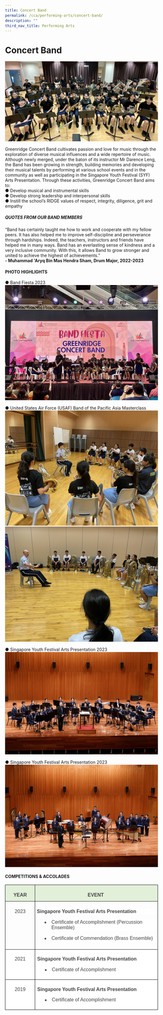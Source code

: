 ```yaml
---
title: Concert Band
permalink: /cca/performing-arts/concert-band/
description: ""
third_nav_title: Performing Arts
---
```

# Concert Band

![](/images/CONCERTBAND2023/band%2001b.jpg)

Greenridge Concert Band cultivates passion and love for music through the exploration of diverse musical influences and a wide repertoire of music.  Although newly merged, under the baton of its instructor Mr Darence Leng, the Band has been growing in strength, building memories and developing their musical talents by performing at various school events and in the community as well as participating in the Singapore Youth Festival (SYF) Arts Presentation.
Through these activities, Greenridge Concert Band aims to:<br>
●	Develop musical and instrumental skills<br>
●	Develop strong leadership and interpersonal skills<br>
●	Instill the school’s RIDGE values of respect, integrity, diligence, grit and empathy<br>

##### QUOTES FROM OUR BAND MEMBERS
“Band has certainly taught me how to work and cooperate with my fellow peers. It has also helped me to improve self-discipline and perseverance through hardships. Indeed, the teachers, instructors and friends have helped me in many ways. Band has an everlasting sense of kindness and a very inclusive community. With this, it allows Band to grow stronger and united to achieve the highest of achievements.”<br>
**-	Muhammad 'Aryq Bin Mas Hendra Sham, Drum Major, 2022-2023**<br>

#### PHOTO HIGHLIGHTS
●	Band Fiesta 2023
![](/images/CONCERTBAND2023/band%2002b.jpg)<br>

●	United States Air Force (USAF) Band of the Pacific Asia Masterclass
![](/images/CONCERTBAND2023/band%2003.JPEG)<br>
![](/images/CONCERTBAND2023/band%2004.JPEG)<br>


●	Singapore Youth Festival Arts Presentation 2023 ![](/images/CONCERTBAND2023/band%2005.jpg)<br>

●	Singapore Youth Festival Arts Presentation 2023 ![](/images/CONCERTBAND2023/band%2006.jpg)<br>

#### COMPETITIONS &amp; ACCOLADES
 <!-- /\* Font Definitions \*/ @font-face {font-family:"Cambria Math"; panose-1:2 4 5 3 5 4 6 3 2 4; mso-font-charset:0; mso-generic-font-family:roman; mso-font-pitch:variable; mso-font-signature:-536869121 1107305727 33554432 0 415 0;} @font-face {font-family:Calibri; panose-1:2 15 5 2 2 2 4 3 2 4; mso-font-charset:0; mso-generic-font-family:swiss; mso-font-pitch:variable; mso-font-signature:-469750017 -1040178053 9 0 511 0;} @font-face {font-family:"Noto Sans Symbols"; mso-font-alt:Calibri; mso-font-charset:0; mso-generic-font-family:auto; mso-font-pitch:auto; mso-font-signature:0 0 0 0 0 0;} /\* Style Definitions \*/ p.MsoNormal, li.MsoNormal, div.MsoNormal {mso-style-unhide:no; mso-style-qformat:yes; mso-style-parent:""; margin-top:0cm; margin-right:0cm; margin-bottom:8.0pt; margin-left:0cm; line-height:107%; mso-pagination:widow-orphan; font-size:11.0pt; font-family:"Calibri",sans-serif; mso-fareast-font-family:Calibri;} .MsoChpDefault {mso-style-type:export-only; mso-default-props:yes; font-family:"Calibri",sans-serif; mso-ascii-font-family:Calibri; mso-fareast-font-family:Calibri; mso-hansi-font-family:Calibri; mso-bidi-font-family:Calibri; mso-font-kerning:0pt; mso-ligatures:none;} .MsoPapDefault {mso-style-type:export-only; margin-bottom:8.0pt; line-height:107%;} @page WordSection1 {size:612.0pt 792.0pt; margin:72.0pt 72.0pt 72.0pt 72.0pt; mso-header-margin:36.0pt; mso-footer-margin:36.0pt; mso-paper-source:0;} div.WordSection1 {page:WordSection1;} /\* List Definitions \*/ @list l0 {mso-list-id:364988307; mso-list-template-ids:888160262;} @list l0:level1 {mso-level-number-format:bullet; mso-level-text:●; mso-level-tab-stop:none; mso-level-number-position:left; text-indent:-18.0pt; mso-ansi-font-size:10.0pt; mso-bidi-font-size:10.0pt; mso-ascii-font-family:"Noto Sans Symbols"; mso-fareast-font-family:"Noto Sans Symbols"; mso-hansi-font-family:"Noto Sans Symbols"; mso-bidi-font-family:"Noto Sans Symbols";} @list l0:level2 {mso-level-number-format:bullet; mso-level-text:o; mso-level-tab-stop:none; mso-level-number-position:left; text-indent:-18.0pt; mso-ansi-font-size:10.0pt; mso-bidi-font-size:10.0pt; mso-ascii-font-family:"Courier New"; mso-fareast-font-family:"Courier New"; mso-hansi-font-family:"Courier New"; mso-bidi-font-family:"Courier New";} @list l0:level3 {mso-level-number-format:bullet; mso-level-text:▪; mso-level-tab-stop:none; mso-level-number-position:left; text-indent:-18.0pt; mso-ansi-font-size:10.0pt; mso-bidi-font-size:10.0pt; mso-ascii-font-family:"Noto Sans Symbols"; mso-fareast-font-family:"Noto Sans Symbols"; mso-hansi-font-family:"Noto Sans Symbols"; mso-bidi-font-family:"Noto Sans Symbols";} @list l0:level4 {mso-level-number-format:bullet; mso-level-text:▪; mso-level-tab-stop:none; mso-level-number-position:left; text-indent:-18.0pt; mso-ansi-font-size:10.0pt; mso-bidi-font-size:10.0pt; mso-ascii-font-family:"Noto Sans Symbols"; mso-fareast-font-family:"Noto Sans Symbols"; mso-hansi-font-family:"Noto Sans Symbols"; mso-bidi-font-family:"Noto Sans Symbols";} @list l0:level5 {mso-level-number-format:bullet; mso-level-text:▪; mso-level-tab-stop:none; mso-level-number-position:left; text-indent:-18.0pt; mso-ansi-font-size:10.0pt; mso-bidi-font-size:10.0pt; mso-ascii-font-family:"Noto Sans Symbols"; mso-fareast-font-family:"Noto Sans Symbols"; mso-hansi-font-family:"Noto Sans Symbols"; mso-bidi-font-family:"Noto Sans Symbols";} @list l0:level6 {mso-level-number-format:bullet; mso-level-text:▪; mso-level-tab-stop:none; mso-level-number-position:left; text-indent:-18.0pt; mso-ansi-font-size:10.0pt; mso-bidi-font-size:10.0pt; mso-ascii-font-family:"Noto Sans Symbols"; mso-fareast-font-family:"Noto Sans Symbols"; mso-hansi-font-family:"Noto Sans Symbols"; mso-bidi-font-family:"Noto Sans Symbols";} @list l0:level7 {mso-level-number-format:bullet; mso-level-text:▪; mso-level-tab-stop:none; mso-level-number-position:left; text-indent:-18.0pt; mso-ansi-font-size:10.0pt; mso-bidi-font-size:10.0pt; mso-ascii-font-family:"Noto Sans Symbols"; mso-fareast-font-family:"Noto Sans Symbols"; mso-hansi-font-family:"Noto Sans Symbols"; mso-bidi-font-family:"Noto Sans Symbols";} @list l0:level8 {mso-level-number-format:bullet; mso-level-text:▪; mso-level-tab-stop:none; mso-level-number-position:left; text-indent:-18.0pt; mso-ansi-font-size:10.0pt; mso-bidi-font-size:10.0pt; mso-ascii-font-family:"Noto Sans Symbols"; mso-fareast-font-family:"Noto Sans Symbols"; mso-hansi-font-family:"Noto Sans Symbols"; mso-bidi-font-family:"Noto Sans Symbols";} @list l0:level9 {mso-level-number-format:bullet; mso-level-text:▪; mso-level-tab-stop:none; mso-level-number-position:left; text-indent:-18.0pt; mso-ansi-font-size:10.0pt; mso-bidi-font-size:10.0pt; mso-ascii-font-family:"Noto Sans Symbols"; mso-fareast-font-family:"Noto Sans Symbols"; mso-hansi-font-family:"Noto Sans Symbols"; mso-bidi-font-family:"Noto Sans Symbols";} @list l1 {mso-list-id:1509254385; mso-list-template-ids:-2102330898;} @list l1:level1 {mso-level-number-format:bullet; mso-level-text:●; mso-level-tab-stop:none; mso-level-number-position:left; text-indent:-18.0pt; mso-ansi-font-size:10.0pt; mso-bidi-font-size:10.0pt; mso-ascii-font-family:"Noto Sans Symbols"; mso-fareast-font-family:"Noto Sans Symbols"; mso-hansi-font-family:"Noto Sans Symbols"; mso-bidi-font-family:"Noto Sans Symbols";} @list l1:level2 {mso-level-number-format:bullet; mso-level-text:o; mso-level-tab-stop:none; mso-level-number-position:left; text-indent:-18.0pt; mso-ansi-font-size:10.0pt; mso-bidi-font-size:10.0pt; mso-ascii-font-family:"Courier New"; mso-fareast-font-family:"Courier New"; mso-hansi-font-family:"Courier New"; mso-bidi-font-family:"Courier New";} @list l1:level3 {mso-level-number-format:bullet; mso-level-text:▪; mso-level-tab-stop:none; mso-level-number-position:left; text-indent:-18.0pt; mso-ansi-font-size:10.0pt; mso-bidi-font-size:10.0pt; mso-ascii-font-family:"Noto Sans Symbols"; mso-fareast-font-family:"Noto Sans Symbols"; mso-hansi-font-family:"Noto Sans Symbols"; mso-bidi-font-family:"Noto Sans Symbols";} @list l1:level4 {mso-level-number-format:bullet; mso-level-text:▪; mso-level-tab-stop:none; mso-level-number-position:left; text-indent:-18.0pt; mso-ansi-font-size:10.0pt; mso-bidi-font-size:10.0pt; mso-ascii-font-family:"Noto Sans Symbols"; mso-fareast-font-family:"Noto Sans Symbols"; mso-hansi-font-family:"Noto Sans Symbols"; mso-bidi-font-family:"Noto Sans Symbols";} @list l1:level5 {mso-level-number-format:bullet; mso-level-text:▪; mso-level-tab-stop:none; mso-level-number-position:left; text-indent:-18.0pt; mso-ansi-font-size:10.0pt; mso-bidi-font-size:10.0pt; mso-ascii-font-family:"Noto Sans Symbols"; mso-fareast-font-family:"Noto Sans Symbols"; mso-hansi-font-family:"Noto Sans Symbols"; mso-bidi-font-family:"Noto Sans Symbols";} @list l1:level6 {mso-level-number-format:bullet; mso-level-text:▪; mso-level-tab-stop:none; mso-level-number-position:left; text-indent:-18.0pt; mso-ansi-font-size:10.0pt; mso-bidi-font-size:10.0pt; mso-ascii-font-family:"Noto Sans Symbols"; mso-fareast-font-family:"Noto Sans Symbols"; mso-hansi-font-family:"Noto Sans Symbols"; mso-bidi-font-family:"Noto Sans Symbols";} @list l1:level7 {mso-level-number-format:bullet; mso-level-text:▪; mso-level-tab-stop:none; mso-level-number-position:left; text-indent:-18.0pt; mso-ansi-font-size:10.0pt; mso-bidi-font-size:10.0pt; mso-ascii-font-family:"Noto Sans Symbols"; mso-fareast-font-family:"Noto Sans Symbols"; mso-hansi-font-family:"Noto Sans Symbols"; mso-bidi-font-family:"Noto Sans Symbols";} @list l1:level8 {mso-level-number-format:bullet; mso-level-text:▪; mso-level-tab-stop:none; mso-level-number-position:left; text-indent:-18.0pt; mso-ansi-font-size:10.0pt; mso-bidi-font-size:10.0pt; mso-ascii-font-family:"Noto Sans Symbols"; mso-fareast-font-family:"Noto Sans Symbols"; mso-hansi-font-family:"Noto Sans Symbols"; mso-bidi-font-family:"Noto Sans Symbols";} @list l1:level9 {mso-level-number-format:bullet; mso-level-text:▪; mso-level-tab-stop:none; mso-level-number-position:left; text-indent:-18.0pt; mso-ansi-font-size:10.0pt; mso-bidi-font-size:10.0pt; mso-ascii-font-family:"Noto Sans Symbols"; mso-fareast-font-family:"Noto Sans Symbols"; mso-hansi-font-family:"Noto Sans Symbols"; mso-bidi-font-family:"Noto Sans Symbols";} @list l2 {mso-list-id:1514764768; mso-list-template-ids:-1645811600;} @list l2:level1 {mso-level-number-format:bullet; mso-level-text:●; mso-level-tab-stop:none; mso-level-number-position:left; text-indent:-18.0pt; mso-ansi-font-size:10.0pt; mso-bidi-font-size:10.0pt; mso-ascii-font-family:"Noto Sans Symbols"; mso-fareast-font-family:"Noto Sans Symbols"; mso-hansi-font-family:"Noto Sans Symbols"; mso-bidi-font-family:"Noto Sans Symbols";} @list l2:level2 {mso-level-number-format:bullet; mso-level-text:o; mso-level-tab-stop:none; mso-level-number-position:left; text-indent:-18.0pt; mso-ansi-font-size:10.0pt; mso-bidi-font-size:10.0pt; mso-ascii-font-family:"Courier New"; mso-fareast-font-family:"Courier New"; mso-hansi-font-family:"Courier New"; mso-bidi-font-family:"Courier New";} @list l2:level3 {mso-level-number-format:bullet; mso-level-text:▪; mso-level-tab-stop:none; mso-level-number-position:left; text-indent:-18.0pt; mso-ansi-font-size:10.0pt; mso-bidi-font-size:10.0pt; mso-ascii-font-family:"Noto Sans Symbols"; mso-fareast-font-family:"Noto Sans Symbols"; mso-hansi-font-family:"Noto Sans Symbols"; mso-bidi-font-family:"Noto Sans Symbols";} @list l2:level4 {mso-level-number-format:bullet; mso-level-text:▪; mso-level-tab-stop:none; mso-level-number-position:left; text-indent:-18.0pt; mso-ansi-font-size:10.0pt; mso-bidi-font-size:10.0pt; mso-ascii-font-family:"Noto Sans Symbols"; mso-fareast-font-family:"Noto Sans Symbols"; mso-hansi-font-family:"Noto Sans Symbols"; mso-bidi-font-family:"Noto Sans Symbols";} @list l2:level5 {mso-level-number-format:bullet; mso-level-text:▪; mso-level-tab-stop:none; mso-level-number-position:left; text-indent:-18.0pt; mso-ansi-font-size:10.0pt; mso-bidi-font-size:10.0pt; mso-ascii-font-family:"Noto Sans Symbols"; mso-fareast-font-family:"Noto Sans Symbols"; mso-hansi-font-family:"Noto Sans Symbols"; mso-bidi-font-family:"Noto Sans Symbols";} @list l2:level6 {mso-level-number-format:bullet; mso-level-text:▪; mso-level-tab-stop:none; mso-level-number-position:left; text-indent:-18.0pt; mso-ansi-font-size:10.0pt; mso-bidi-font-size:10.0pt; mso-ascii-font-family:"Noto Sans Symbols"; mso-fareast-font-family:"Noto Sans Symbols"; mso-hansi-font-family:"Noto Sans Symbols"; mso-bidi-font-family:"Noto Sans Symbols";} @list l2:level7 {mso-level-number-format:bullet; mso-level-text:▪; mso-level-tab-stop:none; mso-level-number-position:left; text-indent:-18.0pt; mso-ansi-font-size:10.0pt; mso-bidi-font-size:10.0pt; mso-ascii-font-family:"Noto Sans Symbols"; mso-fareast-font-family:"Noto Sans Symbols"; mso-hansi-font-family:"Noto Sans Symbols"; mso-bidi-font-family:"Noto Sans Symbols";} @list l2:level8 {mso-level-number-format:bullet; mso-level-text:▪; mso-level-tab-stop:none; mso-level-number-position:left; text-indent:-18.0pt; mso-ansi-font-size:10.0pt; mso-bidi-font-size:10.0pt; mso-ascii-font-family:"Noto Sans Symbols"; mso-fareast-font-family:"Noto Sans Symbols"; mso-hansi-font-family:"Noto Sans Symbols"; mso-bidi-font-family:"Noto Sans Symbols";} @list l2:level9 {mso-level-number-format:bullet; mso-level-text:▪; mso-level-tab-stop:none; mso-level-number-position:left; text-indent:-18.0pt; mso-ansi-font-size:10.0pt; mso-bidi-font-size:10.0pt; mso-ascii-font-family:"Noto Sans Symbols"; mso-fareast-font-family:"Noto Sans Symbols"; mso-hansi-font-family:"Noto Sans Symbols"; mso-bidi-font-family:"Noto Sans Symbols";} ol {margin-bottom:0cm;} ul {margin-bottom:0cm;} -->

<table class="MsoNormalTable" border="1" cellspacing="0" cellpadding="0" width="623" style="border-collapse:collapse;mso-table-layout-alt:fixed;border:none;
 mso-border-alt:solid black .5pt;mso-yfti-tbllook:1024;mso-padding-alt:0cm 5.4pt 0cm 5.4pt;
 mso-border-insideh:.5pt solid black;mso-border-insidev:.5pt solid black"><tbody><tr style="mso-yfti-irow:0;mso-yfti-firstrow:yes;height:2.5pt"><td width="107" valign="top" style="width:80.6pt;border:solid black 1.0pt;
  mso-border-alt:solid black .5pt;background:#E2EFD9;mso-background-themecolor:
  accent6;mso-background-themetint:51;padding:8.0pt 4.0pt 8.0pt 4.0pt;
  height:2.5pt"><p class="MsoNormal" align="center" style="margin-bottom:0cm;text-align:center;
  line-height:115%"><b style="mso-bidi-font-weight:normal"><span style="font-size:12.0pt;line-height:115%;font-family:&quot;Arial&quot;,sans-serif;
  mso-fareast-font-family:Arial;color:#454545">YEAR</span></b><span style="font-size:12.0pt;line-height:115%;font-family:&quot;Arial&quot;,sans-serif;
  mso-fareast-font-family:Arial"></span></p></td><td width="515" valign="top" style="width:386.6pt;border:solid black 1.0pt;
  border-left:none;mso-border-left-alt:solid black .5pt;mso-border-alt:solid black .5pt;
  background:#E2EFD9;mso-background-themecolor:accent6;mso-background-themetint:
  51;padding:8.0pt 4.0pt 8.0pt 4.0pt;height:2.5pt"><p class="MsoNormal" align="center" style="margin-bottom:0cm;text-align:center;
  line-height:115%"><b style="mso-bidi-font-weight:normal"><span style="font-size:12.0pt;line-height:115%;font-family:&quot;Arial&quot;,sans-serif;
  mso-fareast-font-family:Arial;color:#454545">EVENT&nbsp;</span></b><span style="font-size:12.0pt;line-height:115%;font-family:&quot;Arial&quot;,sans-serif;
  mso-fareast-font-family:Arial"></span></p></td></tr><tr style="mso-yfti-irow:1;height:99.55pt"><td width="107" valign="top" style="width:80.6pt;border:solid black 1.0pt;
  border-top:none;mso-border-top-alt:solid black .5pt;mso-border-alt:solid black .5pt;
  padding:8.0pt 4.0pt 8.0pt 4.0pt;height:99.55pt"><p class="MsoNormal" align="center" style="margin-top:10.0pt;margin-right:0cm;
  margin-bottom:0cm;margin-left:0cm;text-align:center;line-height:115%"><span style="font-size:12.0pt;line-height:115%;font-family:&quot;Arial&quot;,sans-serif;
  mso-fareast-font-family:Arial;color:#454545">2023</span><span style="font-size:12.0pt;line-height:115%;font-family:&quot;Arial&quot;,sans-serif;
  mso-fareast-font-family:Arial"></span></p></td><td width="515" valign="top" style="width:386.6pt;border-top:none;border-left:
  none;border-bottom:solid black 1.0pt;border-right:solid black 1.0pt;
  mso-border-top-alt:solid black .5pt;mso-border-left-alt:solid black .5pt;
  mso-border-alt:solid black .5pt;padding:8.0pt 4.0pt 8.0pt 4.0pt;height:99.55pt"><p class="MsoNormal" style="margin-top:10.0pt;margin-right:0cm;margin-bottom:
  12.0pt;margin-left:0cm;line-height:115%;background:white"><b style="mso-bidi-font-weight:normal"><span style="font-size:12.0pt;line-height:
  115%;font-family:&quot;Arial&quot;,sans-serif;mso-fareast-font-family:Arial;color:#484848">Singapore Youth Festival Arts Presentation</span></b><span style="font-size:12.0pt;
  line-height:115%;font-family:&quot;Arial&quot;,sans-serif;mso-fareast-font-family:Arial"></span></p><p class="MsoNormal" style="margin-top:10.0pt;margin-right:0cm;margin-bottom:
  12.0pt;margin-left:36.0pt;text-indent:-18.0pt;line-height:115%;mso-list:l2 level1 lfo1;
  background:white"><span style="font-size:10.0pt;
  line-height:115%;font-family:&quot;Noto Sans Symbols&quot;;mso-fareast-font-family:
  &quot;Noto Sans Symbols&quot;;mso-bidi-font-family:&quot;Noto Sans Symbols&quot;;color:#484848"><span style="mso-list:Ignore">●<span style="font:7.0pt &quot;Times New Roman&quot;">&nbsp;&nbsp;&nbsp;&nbsp;&nbsp;&nbsp; </span></span></span><span style="font-size:12.0pt;line-height:
  115%;font-family:&quot;Arial&quot;,sans-serif;mso-fareast-font-family:Arial;color:#484848">Certificate of Accomplishment (Percussion Ensemble)</span></p><p class="MsoNormal" style="margin-top:10.0pt;margin-right:0cm;margin-bottom:
  12.0pt;margin-left:36.0pt;text-indent:-18.0pt;line-height:115%;mso-list:l2 level1 lfo1;
  background:white"><span style="font-size:10.0pt;
  line-height:115%;font-family:&quot;Noto Sans Symbols&quot;;mso-fareast-font-family:
  &quot;Noto Sans Symbols&quot;;mso-bidi-font-family:&quot;Noto Sans Symbols&quot;;color:#484848"><span style="mso-list:Ignore">●<span style="font:7.0pt &quot;Times New Roman&quot;">&nbsp;&nbsp;&nbsp;&nbsp;&nbsp;&nbsp; </span></span></span><span style="font-size:12.0pt;line-height:
  115%;font-family:&quot;Arial&quot;,sans-serif;mso-fareast-font-family:Arial;color:#484848">Certificate of Commendation (Brass Ensemble)</span></p></td></tr><tr style="mso-yfti-irow:2;height:62.25pt"><td width="107" valign="top" style="width:80.6pt;border:solid black 1.0pt;
  border-top:none;mso-border-top-alt:solid black .5pt;mso-border-alt:solid black .5pt;
  background:white;padding:5.0pt 5.0pt 5.0pt 5.0pt;height:62.25pt"><p class="MsoNormal" align="center" style="margin-top:12.0pt;margin-right:0cm;
  margin-bottom:12.0pt;margin-left:0cm;text-align:center;line-height:115%;
  background:white"><span style="font-size:12.0pt;line-height:115%;font-family:
  &quot;Arial&quot;,sans-serif;mso-fareast-font-family:Arial;color:#484848">2021</span><span style="font-size:12.0pt;line-height:115%;font-family:&quot;Arial&quot;,sans-serif;
  mso-fareast-font-family:Arial"></span></p></td><td width="515" valign="top" style="width:386.6pt;border-top:none;border-left:
  none;border-bottom:solid black 1.0pt;border-right:solid black 1.0pt;
  mso-border-top-alt:solid black .5pt;mso-border-left-alt:solid black .5pt;
  mso-border-alt:solid black .5pt;background:white;padding:5.0pt 5.0pt 5.0pt 5.0pt;
  height:62.25pt"><p class="MsoNormal" style="margin-top:12.0pt;margin-right:0cm;margin-bottom:
  12.0pt;margin-left:0cm;line-height:115%;background:white"><b style="mso-bidi-font-weight:normal"><span style="font-size:12.0pt;line-height:
  115%;font-family:&quot;Arial&quot;,sans-serif;mso-fareast-font-family:Arial;color:#484848">Singapore Youth Festival Arts Presentation</span></b><span style="font-size:12.0pt;
  line-height:115%;font-family:&quot;Arial&quot;,sans-serif;mso-fareast-font-family:Arial"></span></p><p class="MsoNormal" style="margin-top:0cm;margin-right:0cm;margin-bottom:12.0pt;
  margin-left:36.0pt;text-indent:-18.0pt;line-height:115%;mso-list:l0 level1 lfo2;
  background:white"><span style="font-size:10.0pt;
  line-height:115%;font-family:&quot;Noto Sans Symbols&quot;;mso-fareast-font-family:
  &quot;Noto Sans Symbols&quot;;mso-bidi-font-family:&quot;Noto Sans Symbols&quot;;color:#484848"><span style="mso-list:Ignore">●<span style="font:7.0pt &quot;Times New Roman&quot;">&nbsp;&nbsp;&nbsp;&nbsp;&nbsp;&nbsp; </span></span></span><span style="font-size:12.0pt;line-height:
  115%;font-family:&quot;Arial&quot;,sans-serif;mso-fareast-font-family:Arial;color:#484848">Certificate of Accomplishment</span></p></td></tr><tr style="mso-yfti-irow:3;mso-yfti-lastrow:yes;height:27.75pt"><td width="107" valign="top" style="width:80.6pt;border:solid black 1.0pt;
  border-top:none;mso-border-top-alt:solid black .5pt;mso-border-alt:solid black .5pt;
  background:white;padding:5.0pt 5.0pt 5.0pt 5.0pt;height:27.75pt"><p class="MsoNormal" align="center" style="margin-top:12.0pt;margin-right:0cm;
  margin-bottom:12.0pt;margin-left:0cm;text-align:center;line-height:115%"><span style="font-size:12.0pt;line-height:115%;font-family:&quot;Arial&quot;,sans-serif;
  mso-fareast-font-family:Arial;color:#484848">2019</span><span style="font-size:12.0pt;line-height:115%;font-family:&quot;Arial&quot;,sans-serif;
  mso-fareast-font-family:Arial"></span></p></td><td width="515" valign="top" style="width:386.6pt;border-top:none;border-left:
  none;border-bottom:solid black 1.0pt;border-right:solid black 1.0pt;
  mso-border-top-alt:solid black .5pt;mso-border-left-alt:solid black .5pt;
  mso-border-alt:solid black .5pt;background:white;padding:5.0pt 5.0pt 5.0pt 5.0pt;
  height:27.75pt"><p class="MsoNormal" style="margin-top:12.0pt;margin-right:0cm;margin-bottom:
  12.0pt;margin-left:0cm;line-height:115%"><b style="mso-bidi-font-weight:normal"><span style="font-size:12.0pt;line-height:115%;font-family:&quot;Arial&quot;,sans-serif;
  mso-fareast-font-family:Arial;color:#484848">Singapore Youth Festival Arts Presentation</span></b><span style="font-size:12.0pt;line-height:115%;
  font-family:&quot;Arial&quot;,sans-serif;mso-fareast-font-family:Arial"></span></p><p class="MsoNormal" style="margin-top:0cm;margin-right:0cm;margin-bottom:12.0pt;
  margin-left:36.0pt;text-indent:-18.0pt;line-height:115%;mso-list:l1 level1 lfo3"><span style="font-size:10.0pt;line-height:115%;font-family:&quot;Noto Sans Symbols&quot;;
  mso-fareast-font-family:&quot;Noto Sans Symbols&quot;;mso-bidi-font-family:&quot;Noto Sans Symbols&quot;;
  color:#484848"><span style="mso-list:Ignore">●<span style="font:7.0pt &quot;Times New Roman&quot;">&nbsp;&nbsp;&nbsp;&nbsp;&nbsp;&nbsp; </span></span></span><span style="font-size:12.0pt;line-height:
  115%;font-family:&quot;Arial&quot;,sans-serif;mso-fareast-font-family:Arial;color:#484848">Certificate of Accomplishment</span></p></td></tr></tbody></table>